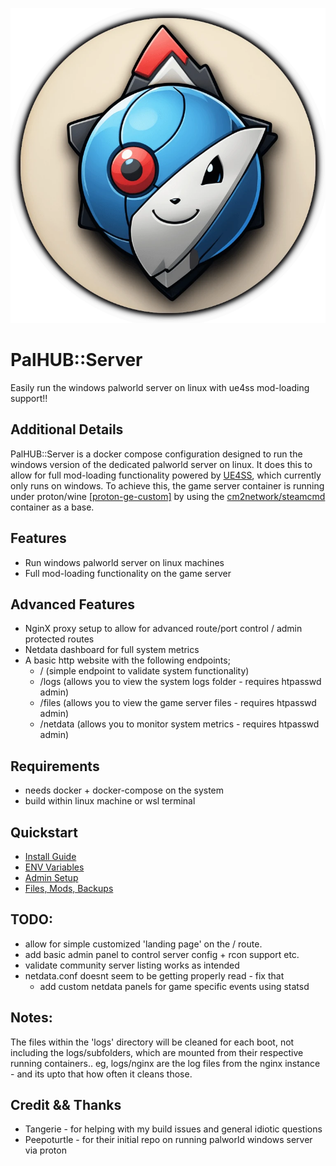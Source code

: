 <p align="center"><img src="assets/palhub-ikon.webp" title="Runpod Worker Thread" /></p>

# PalHUB::Server
Easily run the windows palworld server on linux with ue4ss mod-loading support!! 

## Additional Details
PalHUB::Server is a docker compose configuration designed to run the windows version of the dedicated palworld server on linux. It does this to allow for full mod-loading functionality powered by [UE4SS](https://github.com/UE4SS-RE/RE-UE4SS), which currently only runs on windows. To achieve this, the game server container is running under proton/wine [[proton-ge-custom]](https://github.com/GloriousEggroll/proton-ge-custom) by using the [cm2network/steamcmd](https://hub.docker.com/r/cm2network/steamcmd) container as a base. 

## Features
- Run windows palworld server on linux machines
- Full mod-loading functionality on the game server

## Advanced Features
- NginX proxy setup to allow for advanced route/port control / admin protected routes
- Netdata dashboard for full system metrics
- A basic http website with the following endpoints;
  - / (simple endpoint to validate system functionality)
  - /logs (allows you to view the system logs folder - requires htpasswd admin)
  - /files (allows you to view the game server files - requires htpasswd admin)
  - /netdata (allows you to monitor system metrics - requires htpasswd admin)

## Requirements
- needs docker + docker-compose on the system
- build within linux machine or wsl terminal

## Quickstart
- [Install Guide](/readme/install.md) 
- [ENV Variables](/.default.env)
- [Admin Setup](/readme/admins.md)
- [Files, Mods, Backups](readme/files.md)

## TODO:
- allow for simple customized 'landing page' on the / route.
- add basic admin panel to control server config + rcon support etc. 
- validate community server listing works as intended
- netdata.conf doesnt seem to be getting properly read - fix that
  - add custom netdata panels for game specific events using statsd


## Notes: 
The files within the 'logs' directory will be cleaned for each boot, not including the logs/subfolders, which are mounted from their respective running containers.. eg, logs/nginx are the log files from the nginx instance - and its upto that how often it cleans those. 

## Credit && Thanks
- Tangerie - for helping with my build issues and general idiotic questions
- Peepoturtle - for their initial repo on running palworld windows server via proton
